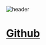 ![header](https://capsule-render.vercel.app/api?type=wave&color=auto&height=200§ion=header&text=0912_FigmaReport%20render&fontSize=70)


# <a href="https://baesub.github.io/FigmaReport/"> Github </a>


